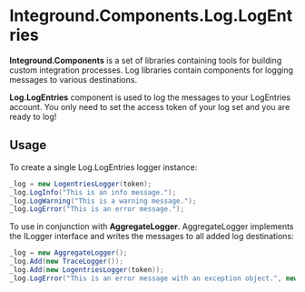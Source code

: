# Integround.Components.Log.LogEntries
**Integround.Components** is a set of libraries containing tools for building custom integration processes. Log libraries contain components for logging messages to various destinations.

**Log.LogEntries** component is used to log the messages to your LogEntries account. You only need to set the access token of your log set and you are ready to log!

## Usage
To create a single Log.LogEntries logger instance:
```csharp
_log = new LogentriesLogger(token);
_log.LogInfo("This is an info message.");
_log.LogWarning("This is a warning message.");
_log.LogError("This is an error message.");
```
To use in conjunction with **AggregateLogger**. AggregateLogger implements the ILogger interface and writes the messages to all added log destinations:
```csharp
_log = new AggregateLogger();
_log.Add(new TraceLogger());
_log.Add(new LogentriesLogger(token));
_log.LogError("This is an error message with an exception object.", new Exception("Test exception"));
```
